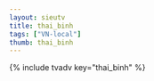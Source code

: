 ```yaml
--- 
layout: sieutv
title: thai_binh
tags: ["VN-local"]
thumb: thai_binh
---
```

{% include tvadv key="thai_binh" %}
